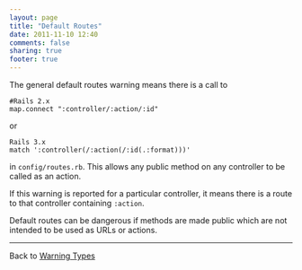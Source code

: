 ```yaml
---
layout: page
title: "Default Routes"
date: 2011-11-10 12:40
comments: false
sharing: true
footer: true
---
```


The general default routes warning means there is a call to

    #Rails 2.x
    map.connect ":controller/:action/:id"

or

    Rails 3.x
    match ':controller(/:action(/:id(.:format)))'

in `config/routes.rb`. This allows any public method on any controller to be called as an action.

If this warning is reported for a particular controller, it means there is a route to that controller containing `:action`.

Default routes can be dangerous if methods are made public which are not intended to be used as URLs or actions.

---
Back to [Warning Types](/docs/warning_types)
